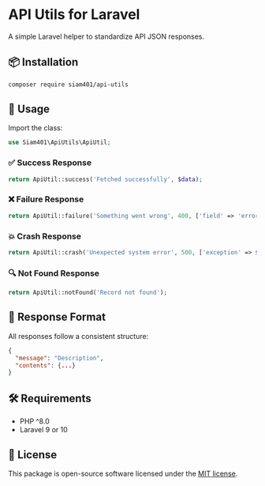 # API Utils for Laravel

A simple Laravel helper to standardize API JSON responses.

## 📦 Installation

```bash
composer require siam401/api-utils
```

## 🚀 Usage

Import the class:

```php
use Siam401\ApiUtils\ApiUtil;
```

### ✅ Success Response

```php
return ApiUtil::success('Fetched successfully', $data);
```

### ❌ Failure Response

```php
return ApiUtil::failure('Something went wrong', 400, ['field' => 'error']);
```

### 💥 Crash Response

```php
return ApiUtil::crash('Unexpected system error', 500, ['exception' => $e->getMessage()]);
```

### 🔍 Not Found Response

```php
return ApiUtil::notFound('Record not found');
```

## 📁 Response Format

All responses follow a consistent structure:

```json
{
  "message": "Description",
  "contents": {...}
}
```

## 🛠️ Requirements

- PHP ^8.0
- Laravel 9 or 10

## 📄 License

This package is open-source software licensed under the [MIT license](LICENSE).
